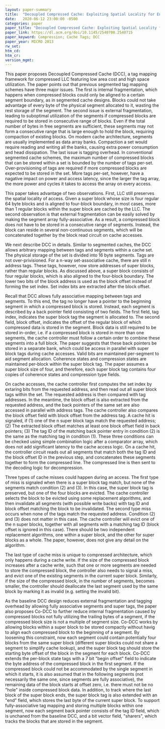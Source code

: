 ```yaml
---
layout: paper-summary
title:  "Decoupled Compressed Cache: Exploiting Spatial Locality for Energy-Optimized Compressed Caching"
date:   2020-06-12 23:00:00 -0500
categories: paper
paper_title: "Decoupled Compressed Cache: Exploiting Spatial Locality for Energy-Optimized Compressed Caching"
paper_link: https://dl.acm.org/doi/10.1145/2540708.2540715
paper_keyword: Compression; Cache Tags; DCC
paper_year: MICRO 2013
rw_set:
htm_cd:
htm_cr:
version_mgmt:
---
```


This paper proposes Decoupled Compressed Cache (DCC), a tag mapping framework for compressed LLC featuring low area cost
and high space utilization. The paper points out that previous segmented tag mapping schemes have three major issues. The 
first is internal fragmentation, which happens when compressed blocks could only be aligned to a certain segment boundary, 
as in segmented cache designs. Blocks could not take advantage of every byte of the physical segment allocated to it, 
wasting the rest storage of the segment. 
The second issue is external fragmentation, leading to suboptimal utilization of the segments if compressed blocks are
required to be stored in consecutive range of blocks. Even if the total number of bytes in free segments are sufficient,
these segments may not form a consecutive range that is large enough to hold the block, requiring compaction of existing 
blocks. On modern cache architecture, segments are usually implemented as data array banks. Compaction a set would require 
reading and writing all the banks, causing extra power consumption and head dissipation.
The last issue is tagging overhead. In conventional segmented cache schemes, the maximum number of compressed blocks
that can be stored within a set is bounded by the number of tags per-set. Over-provisioning of tags are required if 
more compressed blocks are expected to be stored in the set. More tags per-set, however, have a nagative impact on
power and access latency, since the larger the tag array, the more power and cycles it takes to access the array on
every access.

This paper takes advantage of two observations. First, LLC still preserves the spatial locality of access. Given a super
block whose size is four regular 64 byte blocks and is aligned to four-block boundary, in most cases, more than 1 regular
blocks within the super block are cached by the LLC. The second observation is that external fragmentation can be easily
solved by making the segment array fully-associative. As a result, a compressed block does not have to be stored in a 
consecutive range of segments. Instead, the block can reside in several non-continuous segments, which will be concatenated 
together by the block read circult on cache accesses.

We next describe DCC in details. Similar to segmented caches, the DCC allows arbitrary mapping between tags and segments
within a cache set. The physical storage of the set is divided into 16 byte segments. Tags are not over-privisioned.
For a n-way set-associative cache, there are still n address tags. These tags, however, now store addresses of super blocks,
rather than regular blocks. As discussed above, a super block consists of four regular blocks, which is also aligned to
the four-block boundary. The lower two bits of the block address is used as the block offset instead of forming the 
set index. Set index bits are extracted after the block offset.

Recall that DCC allows fully associative mapping between tags and segments. To this end, the tag no longer have a pointer
to the beginning segment in which a compressed block is stored. Instead, each segment is described by a back pointer field
consisting of two fields. The first field, tag index, indicates the super block tag the segment is allocated to. The second
field, block offset, indicates the offset of the regular block of which compressed data is stored in the segment.
Block data is still required to be stored in-order, i.e. if a compressed block is stored in more than one segments, the
cache controller must follow a certain order to combine these segments into a full block. The paper suggests that these
back pointers be stored in a separate bank, which could be access in parallel with super block tags during cache accesses.
Valid bits are maintained per-segment to aid segment allocation. Coherence states and compression states are maintained 
per-block within the super block tag. The paper assumes a super block size of four, and therefore, each super block tag
contains four copies of coherence states and compression type fields.

On cache accesses, the cache controller first computes the set index by extaring bits from the requested address, and
then read out all super block tags within the set. The requested address is then compared with tag addresses. In the meantime,
the block offset is also extracted from the requested address, and the back pointers of the same set are also accessed
in parallel with address tags. The cache controller also compares the block offset field with block offset from the 
address tag. A cache hit is signaled, if (1) one of the n super block tags match the requested address; (2) The extracted
block offset matches at least one block offset field in back pointers; (3) The tag ID of the matching back pointer entry 
in condition (2) is the same as the matching tag in condition (1). These three conditions can be checked using simple
combination logic after a comparator array, which does not add significant latency to the cache access logic.
On a cache hit, the controller circuit reads out all segments that match both the tag ID and the block offset ID in
the previous step, and concatenates these segments together to form the compressed line. The compressed line is then
sent to the decoding logic for decompression.

Three types of cache misses could happen during an access. The first type of miss is signaled when there is a super block
tag match, but none of the segments match condition (2) and (3). In this case, the super block tag is preserved, but 
one of the four blocks are evicted. The cache controller selects the block to be evicted using some replacement
algorithms, and then invalidate all segments (with possible write backs) with tag ID and block offset matching the block 
to be invalidated. The second type miss occurs when none of the tags match the requested address. Condition (2) and (3)
does not matter in this case. The cache controller will evict one of the n super blocks, together with all segments 
with a matching tag ID (block offset is ignored in this case). There should be two independent replacement algorithms,
one within a super block, and the other for super blocks as a whole. The paper, however, does not give any detail on the 
algorithm.

The last type of cache miss is unique to compressed architecture, which only happens during a cache write. If the size 
of the compressed block increases after a cache write, such that one or more segments are needed to store the compressed
block, the controller also needs to signal a miss, and evict one of the existing segments in the current super block.
Similarly, if the size of the compressed block, in the number of segments, becomes smaller, the controller should deallocate
the last segment used by the same block by marking it as invalid (e.g. setting the invalid bit).

As the baseline DCC design reduces external fragmentation and tagging overhead by allowing fully associative segments and 
super tags, the paper also proposes Co-DCC to further reduce internal fragmentation caused by compressed blocks not 
fully utilizing the trailing bytes of a segment, if the compressed block size is not a multiple of segment size.
Co-DCC works by allowing blocks within a super block to be stored compactly without havig to align each compressed 
block to the beginning of a segment. By loosening this constraint, now each segment could contain potentially four blocks
from the same super block (different super blocks could not share a segment to simplify cache lookup), and the super 
block tag should store the starting byte offset of the block in the segment for each block.
Co-DCC extends the per-block state tags with a 7 bit "begin offset" field to indicate the byte address of the compressed
block in the first segment. If the compressed block could not be accommodated by the single segment in which it starts,
it is also assumed that in the following segments (not necessarily the same one, since segments are fully associative),
the remaining data of the block starts at offset zero, i.e. there must not be no "hole" inside compressed 
block data. In addition, to track where the last block of the super block ends, the super block tag is also extended with 
an "end" field, which stores the last byte of the current super block.
To support fully-associative tag mapping and storing multiple blocks within one segment, now each segment back pointer 
consists of the tag ID field, which is unchaned from the baseline DCC, and a bit vector field, "sharers", which tracks 
the blocks that are stored in the segment.